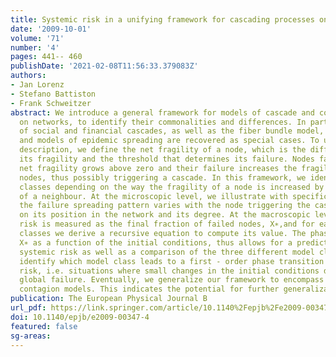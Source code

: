 ```yaml
---
title: Systemic risk in a unifying framework for cascading processes on networks
date: '2009-10-01'
volume: '71'
number: '4'
pages: 441-- 460
publishDate: '2021-02-08T11:56:33.379083Z'
authors:
- Jan Lorenz
- Stefano Battiston
- Frank Schweitzer
abstract: We introduce a general framework for models of cascade and contagion processes
  on networks, to identify their commonalities and differences. In particular, models
  of social and financial cascades, as well as the fiber bundle model, the voter model,
  and models of epidemic spreading are recovered as special cases. To unify their
  description, we define the net fragility of a node, which is the difference between
  its fragility and the threshold that determines its failure. Nodes fail if their
  net fragility grows above zero and their failure increases the fragility of neighbouring
  nodes, thus possibly triggering a cascade. In this framework, we identify three
  classes depending on the way the fragility of a node is increased by the failure
  of a neighbour. At the microscopic level, we illustrate with specific examples how
  the failure spreading pattern varies with the node triggering the cascade, depending
  on its position in the network and its degree. At the macroscopic level, systemic
  risk is measured as the final fraction of failed nodes, X∗,and for each of the three
  classes we derive a recursive equation to compute its value. The phase diagram of
  X∗ as a function of the initial conditions, thus allows for a prediction of the
  systemic risk as well as a comparison of the three different model classes. We could
  identify which model class leads to a first - order phase transition in systemic
  risk, i.e. situations where small changes in the initial conditions determine a
  global failure. Eventually, we generalize our framework to encompass stochastic
  contagion models. This indicates the potential for further generalizations.
publication: The European Physical Journal B
url_pdf: https://link.springer.com/article/10.1140%2Fepjb%2Fe2009-00347-4
doi: 10.1140/epjb/e2009-00347-4
featured: false
sg-areas:
---
```

